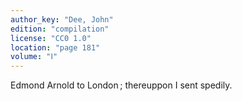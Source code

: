 ```yaml
---
author_key: "Dee, John"
edition: "compilation"
license: "CC0 1.0"
location: "page 181"
volume: "Ⅰ"
---
```

Edmond Arnold to London ; thereuppon I sent spedily.
